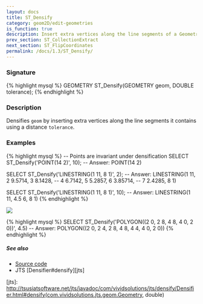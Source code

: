 ```yaml
---
layout: docs
title: ST_Densify
category: geom2D/edit-geometries
is_function: true
description: Insert extra vertices along the line segments of a Geometry
prev_section: ST_CollectionExtract
next_section: ST_FlipCoordinates
permalink: /docs/1.3/ST_Densify/
---
```


### Signature

{% highlight mysql %}
GEOMETRY ST_Densify(GEOMETRY geom, DOUBLE tolerance);
{% endhighlight %}

### Description

Densifies `geom` by inserting extra vertices along the line segments
it contains using a distance `tolerance`.

### Examples

{% highlight mysql %}
-- Points are invariant under densification
SELECT ST_Densify('POINT(14 2)', 10);
-- Answer: POINT(14 2)

SELECT ST_Densify('LINESTRING(1 11, 8 1)', 2);
-- Answer: LINESTRING(1 11, 2 9.5714, 3 8.1428,
--                    4 6.7142, 5 5.2857, 6 3.85714,
--                    7 2.4285, 8 1)

SELECT ST_Densify('LINESTRING(1 11, 8 1)', 10);
-- Answer: LINESTRING(1 11, 4.5 6, 8 1)
{% endhighlight %}

<img class="displayed" src="../ST_Densify.png"/>

{% highlight mysql %}
SELECT ST_Densify('POLYGON((2 0, 2 8, 4 8, 4 0, 2 0))', 4.5)
-- Answer: POLYGON((2 0, 2 4, 2 8, 4 8, 4 4, 4 0, 2 0))
{% endhighlight %}

##### See also

* <a href="https://github.com/orbisgis/h2gis/blob/v1.3.0/h2gis-functions/src/main/java/org/h2gis/functions/spatial/edit/ST_Densify.java" target="_blank">Source code</a>
* JTS [Densifier#densify][jts]

[jts]: http://tsusiatsoftware.net/jts/javadoc/com/vividsolutions/jts/densify/Densifier.html#densify(com.vividsolutions.jts.geom.Geometry, double)
